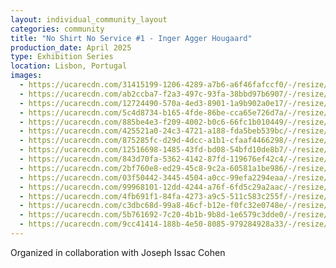 ```yaml
---
layout: individual_community_layout
categories: community
title: "No Shirt No Service #1 - Inger Agger Hougaard"
production_date: April 2025
type: Exhibition Series
location: Lisbon, Portugal
images:
  - https://ucarecdn.com/31415199-1206-4289-a7b6-a6f46fafccf0/-/resize/2400/-/quality/lightest/-/format/auto/
  - https://ucarecdn.com/ab2ccba7-f2a3-497c-93fa-38bbd97b6907/-/resize/2400/-/quality/lightest/-/format/auto/
  - https://ucarecdn.com/12724490-570a-4ed3-8901-1a9b902a0e17/-/resize/2400/-/quality/lightest/-/format/auto/
  - https://ucarecdn.com/5c4d8734-b165-4fde-86be-cca65e726d7a/-/resize/2400/-/quality/lightest/-/format/auto/
  - https://ucarecdn.com/885be4e3-f209-4002-b0c6-66fc1b010449/-/resize/2400/-/quality/lightest/-/format/auto/
  - https://ucarecdn.com/425521a0-24c3-4721-a188-fda5beb539bc/-/resize/2400/-/quality/lightest/-/format/auto/
  - https://ucarecdn.com/875285fc-d29d-4dcc-a1b1-cfaaf4466298/-/resize/2400/-/quality/lightest/-/format/auto/
  - https://ucarecdn.com/12516698-1485-43fd-bd08-54bfd10de8b7/-/resize/2400/-/quality/lightest/-/format/auto/
  - https://ucarecdn.com/843d70fa-5362-4142-87fd-119676ef42c4/-/resize/2400/-/quality/lightest/-/format/auto/
  - https://ucarecdn.com/2bf760e8-ed29-45c8-9c2a-60581a1be986/-/resize/2400/-/quality/lightest/-/format/auto/
  - https://ucarecdn.com/03f50442-3445-4504-a0cc-99efa2294eaa/-/resize/2400/-/quality/lightest/-/format/auto/
  - https://ucarecdn.com/99968101-12dd-4244-a76f-6fd5c29a2aac/-/resize/2400/-/quality/lightest/-/format/auto/
  - https://ucarecdn.com/4fb691f1-84fa-4273-a9c5-511c583c255f/-/resize/2400/-/quality/lightest/-/format/auto/
  - https://ucarecdn.com/c3dbc68d-99a8-46cf-b12e-f0fc32e0748e/-/resize/2400/-/quality/lightest/-/format/auto/
  - https://ucarecdn.com/5b761692-7c20-4b1b-9b8d-1e6579c3dde0/-/resize/2400/-/quality/lightest/-/format/auto/
  - https://ucarecdn.com/9cc41414-188b-4e50-8085-979284928a33/-/resize/2400/-/quality/lightest/-/format/auto/
---
```

Organized in collaboration with Joseph Issac Cohen
